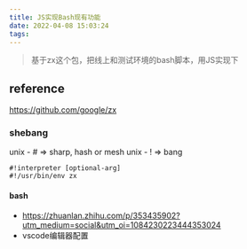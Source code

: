 ```yaml
---
title: JS实现Bash现有功能
date: 2022-04-08 15:03:24
tags:
---
```

> 基于zx这个包，把线上和测试环境的bash脚本，用JS实现下

## reference
https://github.com/google/zx

### shebang
unix - # => sharp, hash or mesh
unix - ! => bang
```
#!interpreter [optional-arg]
#!/usr/bin/env zx
```

#### bash
- https://zhuanlan.zhihu.com/p/353435902?utm_medium=social&utm_oi=1084230223444353024
- vscode编辑器配置